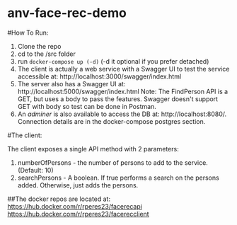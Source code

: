 # anv-face-rec-demo

#How To Run:
1. Clone the repo
2. cd to the /src folder
3. run `docker-compose up (-d)` (-d it optional if you prefer detached)
4. The client is actually a web service with a Swagger UI to test the service accessible at: http://localhost:3000/swagger/index.html
5. The server also has a Swagger UI at: http://localhost:5000/swagger/index.html
  Note: The FindPerson API is a GET, but uses a body to pass the features. Swagger doesn't support GET with body so test can be done in Postman.
6. An *adminer* is also available to access the DB at: http://localhost:8080/.
  Connection details are in the docker-compose postgres section.

#The client:

The client exposes a single API method with 2 parameters:
1. numberOfPersons - the number of persons to add to the service. (Default: 10)
2. searchPersons - A boolean. If true performs a search on the persons added. Otherwise, just adds the persons.

##The docker repos are located at:
https://hub.docker.com/r/rperes23/facerecapi
https://hub.docker.com/r/rperes23/facerecclient
